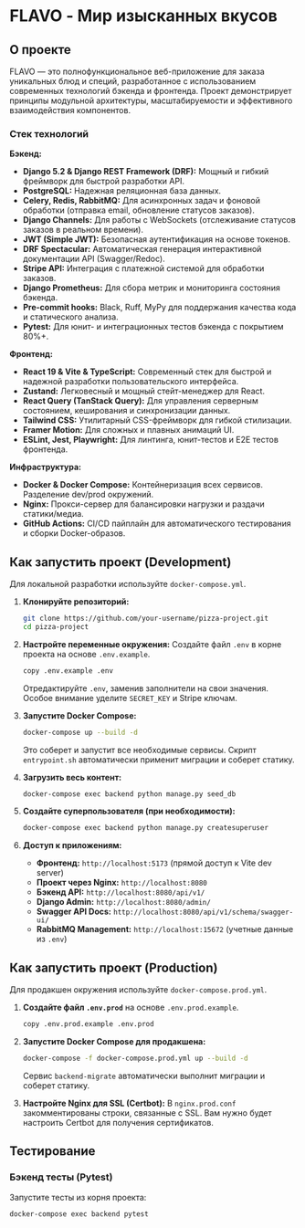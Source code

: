 # FLAVO - Мир изысканных вкусов

## О проекте
FLAVO — это полнофункциональное веб-приложение для заказа уникальных блюд и специй, разработанное с использованием современных технологий бэкенда и фронтенда. Проект демонстрирует принципы модульной архитектуры, масштабируемости и эффективного взаимодействия компонентов.

### Стек технологий

**Бэкенд:**
*   **Django 5.2 & Django REST Framework (DRF):** Мощный и гибкий фреймворк для быстрой разработки API.
*   **PostgreSQL:** Надежная реляционная база данных.
*   **Celery, Redis, RabbitMQ:** Для асинхронных задач и фоновой обработки (отправка email, обновление статусов заказов).
*   **Django Channels:** Для работы с WebSockets (отслеживание статусов заказов в реальном времени).
*   **JWT (Simple JWT):** Безопасная аутентификация на основе токенов.
*   **DRF Spectacular:** Автоматическая генерация интерактивной документации API (Swagger/Redoc).
*   **Stripe API:** Интеграция с платежной системой для обработки заказов.
*   **Django Prometheus:** Для сбора метрик и мониторинга состояния бэкенда.
*   **Pre-commit hooks:** Black, Ruff, MyPy для поддержания качества кода и статического анализа.
*   **Pytest:** Для юнит- и интеграционных тестов бэкенда с покрытием 80%+.

**Фронтенд:**
*   **React 19 & Vite & TypeScript:** Современный стек для быстрой и надежной разработки пользовательского интерфейса.
*   **Zustand:** Легковесный и мощный стейт-менеджер для React.
*   **React Query (TanStack Query):** Для управления серверным состоянием, кеширования и синхронизации данных.
*   **Tailwind CSS:** Утилитарный CSS-фреймворк для гибкой стилизации.
*   **Framer Motion:** Для сложных и плавных анимаций UI.
*   **ESLint, Jest, Playwright:** Для линтинга, юнит-тестов и E2E тестов фронтенда.

**Инфраструктура:**
*   **Docker & Docker Compose:** Контейнеризация всех сервисов. Разделение dev/prod окружений.
*   **Nginx:** Прокси-сервер для балансировки нагрузки и раздачи статики/медиа.
*   **GitHub Actions:** CI/CD пайплайн для автоматического тестирования и сборки Docker-образов.

## Как запустить проект (Development)

Для локальной разработки используйте `docker-compose.yml`.

1.  **Клонируйте репозиторий:**
    ```bash
    git clone https://github.com/your-username/pizza-project.git
    cd pizza-project
    ```

2.  **Настройте переменные окружения:**
    Создайте файл `.env` в корне проекта на основе `.env.example`.
    ```bash
    copy .env.example .env
    ```
    Отредактируйте `.env`, заменив заполнители на свои значения. Особое внимание уделите `SECRET_KEY` и Stripe ключам.

3.  **Запустите Docker Compose:**
    ```bash
    docker-compose up --build -d
    ```
    Это соберет и запустит все необходимые сервисы. Скрипт `entrypoint.sh` автоматически применит миграции и соберет статику.

4.  **Загрузить весь контент:**
    ```bash
    docker-compose exec backend python manage.py seed_db
    ```

5.  **Создайте суперпользователя (при необходимости):**
    ```bash
    docker-compose exec backend python manage.py createsuperuser
    ```

6.  **Доступ к приложениям:**
    *   **Фронтенд:** `http://localhost:5173` (прямой доступ к Vite dev server)
    *   **Проект через Nginx:** `http://localhost:8080`
    *   **Бэкенд API:** `http://localhost:8080/api/v1/`
    *   **Django Admin:** `http://localhost:8080/admin/`
    *   **Swagger API Docs:** `http://localhost:8080/api/v1/schema/swagger-ui/`
    *   **RabbitMQ Management:** `http://localhost:15672` (учетные данные из `.env`)

## Как запустить проект (Production)

Для продакшен окружения используйте `docker-compose.prod.yml`.

1.  **Создайте файл `.env.prod`** на основе `.env.prod.example`.
    ```bash
    copy .env.prod.example .env.prod
    ```

2.  **Запустите Docker Compose для продакшена:**
    ```bash
    docker-compose -f docker-compose.prod.yml up --build -d
    ```
    Сервис `backend-migrate` автоматически выполнит миграции и соберет статику.

3.  **Настройте Nginx для SSL (Certbot):**
    В `nginx.prod.conf` закомментированы строки, связанные с SSL. Вам нужно будет настроить Certbot для получения сертификатов.

## Тестирование

### Бэкенд тесты (Pytest)
Запустите тесты из корня проекта:
```bash
docker-compose exec backend pytest
